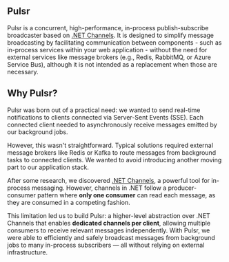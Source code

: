## Pulsr

Pulsr is a concurrent, high-performance, in-process publish-subscribe broadcaster based on [.NET Channels](https://learn.microsoft.com/en-us/dotnet/core/extensions/channels). It is designed to simplify message broadcasting by facilitating communication between components - such as in-process services within your web application - without the need for external services like message brokers (e.g., Redis, RabbitMQ, or Azure Service Bus), although it is not intended as a replacement when those are necessary.

## Why Pulsr?

Pulsr was born out of a practical need: we wanted to send real-time notifications to clients connected via Server-Sent Events (SSE). Each connected client needed to asynchronously receive messages emitted by our background jobs. 

However, this wasn't straightforward. Typical solutions required external message brokers like Redis or Kafka to route messages from background tasks to connected clients. We wanted to avoid introducing another moving part to our application stack.

After some research, we discovered [.NET Channels](https://learn.microsoft.com/en-us/dotnet/core/extensions/channels), a powerful tool for in-process messaging. However, channels in .NET follow a producer-consumer pattern where **only one consumer** can read each message, as they are consumed in a competing fashion.

This limitation led us to build Pulsr: a higher-level abstraction over .NET Channels that enables **dedicated channels per client**, allowing multiple consumers to receive relevant messages independently. With Pulsr, we were able to efficiently and safely broadcast messages from background jobs to many in-process subscribers — all without relying on external infrastructure.
